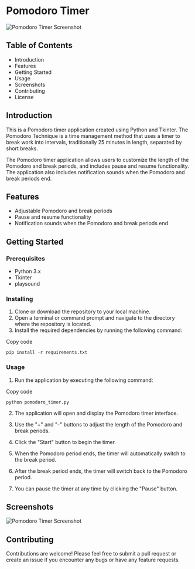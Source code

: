 
# Pomodoro Timer

![Pomodoro Timer Screenshot](https://chat.openai.com/screenshots/pomodoro_timer.png)

## Table of Contents

-   Introduction
-   Features
-   Getting Started
-   Usage
-   Screenshots
-   Contributing
-   License

## Introduction

This is a Pomodoro timer application created using Python and Tkinter. The Pomodoro Technique is a time management method that uses a timer to break work into intervals, traditionally 25 minutes in length, separated by short breaks.

The Pomodoro timer application allows users to customize the length of the Pomodoro and break periods, and includes pause and resume functionality. The application also includes notification sounds when the Pomodoro and break periods end.

## Features

-   Adjustable Pomodoro and break periods
-   Pause and resume functionality
-   Notification sounds when the Pomodoro and break periods end

## Getting Started

### Prerequisites

-   Python 3.x
-   Tkinter
-   playsound

### Installing

1.  Clone or download the repository to your local machine.
2.  Open a terminal or command prompt and navigate to the directory where the repository is located.
3.  Install the required dependencies by running the following command:

Copy code

`pip install -r requirements.txt` 

### Usage

1.  Run the application by executing the following command:

Copy code

`python pomodoro_timer.py` 

2.  The application will open and display the Pomodoro timer interface.
    
3.  Use the "+" and "-" buttons to adjust the length of the Pomodoro and break periods.
    
4.  Click the "Start" button to begin the timer.
    
5.  When the Pomodoro period ends, the timer will automatically switch to the break period.
    
6.  After the break period ends, the timer will switch back to the Pomodoro period.
    
7.  You can pause the timer at any time by clicking the "Pause" button.
    

## Screenshots

![Pomodoro Timer Screenshot](https://chat.openai.com/screenshots/pomodoro_timer.png)

## Contributing

Contributions are welcome! Please feel free to submit a pull request or create an issue if you encounter any bugs or have any feature requests.
